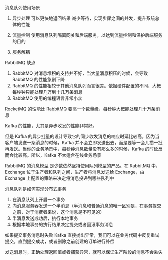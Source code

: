 消息队列使用场景
1. 异步处理
可以更快地返回结果
减少等待，实现步骤之间的并发，提升系统总体的性能

2. 流量控制
使用消息队列隔离网关和后端服务，以达到流量控制和保护后端服务的目的

3. 服务解耦

RabbitMQ 缺点
1. RabbitMQ 对消息堆积的支持并不好，当大量消息积压的时候，会导致 RabbitMQ 的性能急剧下降
2. RabbitMQ 的性能相较于其他消息队列而言很差。依据硬件配置的不同，大概每秒钟只能处理几万到十几万条消息
3. RabbitMQ 使用的编程语言非常小众

RocketMQ 的性能比 RabbitMQ 要高一个数量级，每秒钟大概能处理几十万条消息

Kafka 的性能，尤其是异步收发的性能非常好。

但是 Kafka 的异步批量的设计导致它的同步收发消息的响应时延比较高，因为当客户端发送一条消息的时候，Kafka 并不会立即发送出去，而是要等一会儿攒一批再发送。当你的业务场景中，每秒钟消息数量没有那么多的时候，Kafka 的时延反而会比较高。所以，Kafka 不太适合在线业务场景


RabbitMQ 的消息模型
是少数依然坚持使用队列模型的产品。在 RabbitMQ 中，Exchange 位于生产者和队列之间，生产者将消息发送给 Exchange，由 Exchange 上配置的策略来决定将消息投递到哪些队列中


消息队列是如何实现分布式事务
1. 在消息队列上开启一个事务
2. 向消息服务器发送一个半消息（半消息和普通消息的唯一区别是，在事务提交之前，对于消费者来说，这个消息是不可见的）
3. 半消息发送成功后，执行本地事务
4. 根据本地事务的执行结果决定提交或者回滚事务消息

如果提交事务消息时失败
Kafka 直接抛出异常，我们可以在业务代码中反复重试提交，直到提交成功，或者删除之前创建的订单进行补偿


发送消息时，正确处理返回值或者捕获异常，就可以保证生产阶段的消息不会丢失
